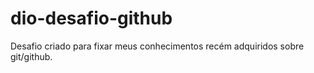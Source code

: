 # dio-desafio-github

Desafio criado para fixar meus conhecimentos recém adquiridos sobre git/github.
